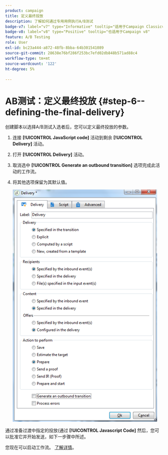 ```yaml
---
product: campaign
title: 定义最终投放
description: 了解如何通过专用用例执行A/B测试
badge-v7: label="v7" type="Informative" tooltip="适用于Campaign Classicv7"
badge-v8: label="v8" type="Positive" tooltip="也适用于Campaign v8"
feature: A/B Testing
role: User
exl-id: bc23a444-a872-48fb-8bba-64b301541089
source-git-commit: 28638e76bf286f253bc7efd02db848b571ad88c4
workflow-type: tm+mt
source-wordcount: '122'
ht-degree: 5%

---
```


# AB测试：定义最终投放 {#step-6--defining-the-final-delivery}

创建脚本以选择A/B测试入选者后，您可以定义最终投放的参数。

1. 连接 **[!UICONTROL JavaScript code]** 活动到剩余 **[!UICONTROL Delivery]** 活动。
1. 打开 **[!UICONTROL Delivery]** 活动。
1. 取消选中 **[!UICONTROL Generate an outbound transition]** 选项完成此活动的工作流。
1. 将其他选项保留为其默认值。

   ![](assets/ab_test_final_delivery.png)

通过准备过渡中指定的投放(通过 **[!UICONTROL Javascript Code]** 然后，您可以批准它并开始发送，如下一步骤中所述。

您现在可以启动工作流。 [了解详情](a-b-testing-uc-start-workflow.md)。
